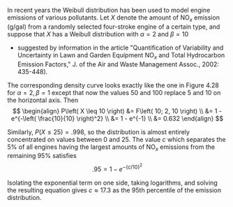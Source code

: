 In recent years the Weibull distribution has been used to model engine emissions of various pollutants. 
Let $X$ denote the amount of ${\mathrm{{NO}}}_{x}$ emission $\left( {\mathrm{g}/\mathrm{{gal}}}\right)$ from a randomly selected four-stroke engine of a certain type, and suppose that $X$ has a Weibull distribution with $\alpha = 2$ and $\beta = {10}$ 
- suggested by information in the article "Quantification of Variability and Uncertainty in Lawn and Garden Equipment ${\mathrm{{NO}}}_{x}$ and Total Hydrocarbon Emission Factors," J. of the Air and Waste Management Assoc., 2002: 435-448). 

The corresponding density curve looks exactly like the one in Figure 4.28 for $\alpha = 2,\beta = 1$ except that now the values 50 and 100 replace 5 and 10 on the horizontal axis. 
Then$$
\begin{align}
    P\left( X \leq 10 \right) &= F\left( 10; 2, 10 \right) \\
    &= 1 - e^{-\left( \frac{10}{10} \right)^2} \\
    &= 1 - e^{-1} \\
    &= 0.632
\end{align}
$$

Similarly, $P\left( {X \leq {25}}\right) = {.998}$, so the distribution is almost entirely concentrated on values between 0 and 25. 
The value $c$ which separates the $5\%$ of all engines having the largest amounts of ${\mathrm{{NO}}}_{x}$ emissions from the remaining ${95}\%$ satisfies
$$
{.95} = 1 - {e}^{-{\left( c/{10}\right) }^{2}}
$$

Isolating the exponential term on one side, taking logarithms, and solving the resulting equation gives $c \approx {17.3}$ as the 95th percentile of the emission distribution.